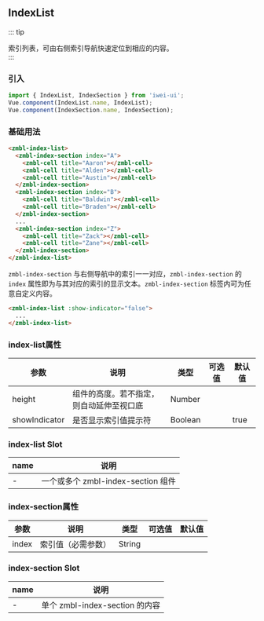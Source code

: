 ## IndexList
::: tip
<div>索引列表，可由右侧索引导航快速定位到相应的内容。</div>
:::


### 引入
```javascript
import { IndexList, IndexSection } from 'iwei-ui';
Vue.component(IndexList.name, IndexList);
Vue.component(IndexSection.name, IndexSection);
```
### 基础用法
```html
<zmbl-index-list>
  <zmbl-index-section index="A">
    <zmbl-cell title="Aaron"></zmbl-cell>
    <zmbl-cell title="Alden"></zmbl-cell>
    <zmbl-cell title="Austin"></zmbl-cell>
  </zmbl-index-section>
  <zmbl-index-section index="B">
    <zmbl-cell title="Baldwin"></zmbl-cell>
    <zmbl-cell title="Braden"></zmbl-cell>
  </zmbl-index-section>
  ...
  <zmbl-index-section index="Z">
    <zmbl-cell title="Zack"></zmbl-cell>
    <zmbl-cell title="Zane"></zmbl-cell>
  </zmbl-index-section>
</zmbl-index-list>
```
`zmbl-index-section` 与右侧导航中的索引一一对应，`zmbl-index-section` 的 `index` 属性即为与其对应的索引的显示文本。`zmbl-index-section` 标签内可为任意自定义内容。

```html
<zmbl-index-list :show-indicator="false">
  ...
</zmbl-index-list>
```


### index-list属性
| 参数            | 说明                                     | 类型    | 可选值     | 默认值     |
|-------------------|---------------------------------------|----------|-------------|-----------|
| height	     | 组件的高度。若不指定，则自动延伸至视口底	      | Number		|            |           |
| showIndicator	     | 是否显示索引值提示符	     | Boolean		         |        | true         |

### index-list Slot
| name            | 说明                                     |
|-------------------|---------------------------------------|
| -	              | 一个或多个 zmbl-index-section 组件         |

### index-section属性
| 参数            | 说明                                     | 类型    | 可选值     | 默认值     |
|-------------------|---------------------------------------|----------|-------------|-----------|
| index	             |   索引值（必需参数）	                   | String		|           |              |


### index-section Slot
| name            | 说明                                     |
|-------------------|---------------------------------------|
| -	            | 单个 zmbl-index-section 的内容         |